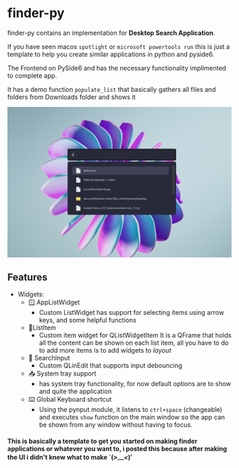 # finder-py
finder-py contains an implementation for **Desktop Search Application**. 

If you have seen macos `spotlight` or `microsoft powertools run` this is just a template to help you create similar applications in python and pyside6.

The Frontend on PySide6 and has the necessary functionality implimented to complete app.

It has a demo function `populate_list` that basically gathers all files and folders from Downloads folder and shows it

![alt text](images/ss-preview-file-finder.png)

## Features
- Widgets:
    - 🪟 AppListWidget
        - Custom ListWidget has support for selecting items using arrow keys, and some helpful functions
    - 📃ListItem
        - Custom item widget for QListWidgetItem It is a QFrame that holds all the content can be shown on each list item, all you have to do to add more items is to add widgets to *layout*  
    - 🔎 SearchInput
        - Custom QLinEdit that supports input debouncing
    - 📥 System tray support
        - has system tray functionality, for now default options are to show and quite the application 
    - ⌨️ Global Keyboard shortcut
        - Using the pynput module, it listens to `ctrl+space` (changeable) and executes `show` function on the main window so the app can be shown from any window without having to focus.


#### This is basically a template to get you started on making finder applications or whatever you want to, i posted this because after making the UI i didn't knew what to make `(*>﹏<*)′